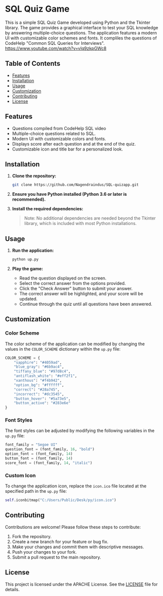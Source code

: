 
# SQL Quiz Game

This is a simple SQL Quiz Game developed using Python and the Tkinter library. The game provides a graphical interface to test your SQL knowledge by answering multiple-choice questions. The application features a modern UI with customizable color schemes and fonts. It compliles the questions of CodeHelp "Common SQL Queries for Interviews". https://www.youtube.com/watch?v=vIq9zkpGWc8 

## Table of Contents

- [Features](#features)
- [Installation](#installation)
- [Usage](#usage)
- [Customization](#customization)
- [Contributing](#contributing)
- [License](#license)

## Features
- Questions compiled from CodeHelp SQL video
- Multiple-choice questions related to SQL.
- Modern UI with customizable colors and fonts.
- Displays score after each question and at the end of the quiz.
- Customizable icon and title bar for a personalized look.

## Installation

1. **Clone the repository:**

   ```bash
   git clone https://github.com/Nagendraindus/SQL-quizapp.git
   ```

2. **Ensure you have Python installed (Python 3.6 or later is recommended).**

3. **Install the required dependencies:**

  

   > Note: No additional dependencies are needed beyond the Tkinter library, which is included with most Python installations.

## Usage

1. **Run the application:**

   ```bash
   python up.py
   ```

2. **Play the game:**

   - Read the question displayed on the screen.
   - Select the correct answer from the options provided.
   - Click the "Check Answer" button to submit your answer.
   - The correct answer will be highlighted, and your score will be updated.
   - Continue through the quiz until all questions have been answered.

## Customization

### Color Scheme

The color scheme of the application can be modified by changing the values in the `COLOR_SCHEME` dictionary within the `up.py` file:

```python
COLOR_SCHEME = {
    "sapphire": "#4059ad",
    "blue_gray": "#6b9ac4",
    "tiffany_blue": "#97d8c4",
    "antiflash_white": "#eff2f1",
    "xanthous": "#f4b942",
    "option_bg": "#ffffff",
    "correct": "#28a745",
    "incorrect": "#dc3545",
    "button_hover": "#5a73e5",
    "button_active": "#283e6e"
}
```

### Font Styles

The font styles can be adjusted by modifying the following variables in the `up.py` file:

```python
font_family = "Segoe UI"
question_font = (font_family, 16, "bold")
option_font = (font_family, 14)
button_font = (font_family, 14)
score_font = (font_family, 14, "italic")
```

### Custom Icon

To change the application icon, replace the `icon.ico` file located at the specified path in the `up.py` file:

```python
self.iconbitmap("C:/Users/Public/Desk/py/icon.ico")
```

## Contributing

Contributions are welcome! Please follow these steps to contribute:

1. Fork the repository.
2. Create a new branch for your feature or bug fix.
3. Make your changes and commit them with descriptive messages.
4. Push your changes to your fork.
5. Submit a pull request to the main repository.

## License

This project is licensed under the APACHE License. See the [LICENSE](LICENSE) file for details.



